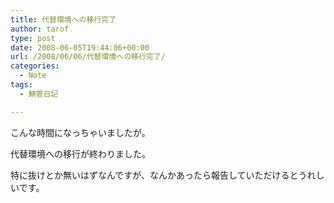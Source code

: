 ```yaml
---
title: 代替環境への移行完了
author: tarof
type: post
date: 2008-06-05T19:44:06+00:00
url: /2008/06/06/代替環境への移行完了/
categories:
  - Note
tags:
  - 鯖管日記

---
```

こんな時間になっちゃいましたが。
  
代替環境への移行が終わりました。

特に抜けとか無いはずなんですが、なんかあったら報告していただけるとうれしいです。